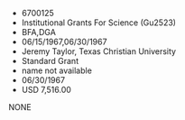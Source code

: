 * 6700125
* Institutional Grants For Science (Gu2523)
* BFA,DGA
* 06/15/1967,06/30/1967
* Jeremy Taylor, Texas Christian University
* Standard Grant
*   name not available
* 06/30/1967
* USD 7,516.00

NONE